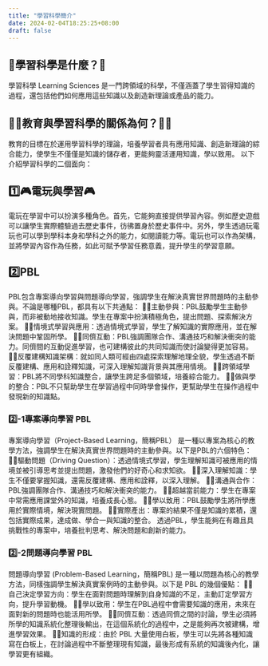 ```yaml
---
title: "學習科學簡介"
date: 2024-02-04T18:25:25+08:00
draft: false
---
```


## 🤔學習科學是什麼？🤔
學習科學 Learning Sciences 是一門跨領域的科學，不僅涵蓋了學生習得知識的過程，還包括他們如何應用這些知識以及創造新理論或產品的能力。
## 👨‍🏫教育與學習科學的關係為何？👩‍🏫
教育的目標在於運用學習科學的理論，培養學習者具有應用知識、創造新理論的綜合能力，使學生不僅僅是知識的儲存者，更能夠靈活運用知識，學以致用。
以下介紹學習科學的二個面向：
## 1️⃣🎮電玩與學習🎮
電玩在學習中可以扮演多種角色。首先，它能夠直接提供學習內容。例如歷史遊戲可以讓學生實際體驗過去歷史事件，彷彿置身於歷史事件中。另外，學生透過玩電玩也可以學到學科本身和學科之外的能力，如閱讀能力等。電玩也可以作為架構，並將學習內容作為任務，如此可賦予學習任務意義，提升學生的學習意願。
## 2️⃣PBL
PBL包含專案導向學習與問題導向學習，強調學生在解決真實世界問題時的主動參與。不論是哪種PBL，都具有以下共通點：
👨‍⚕️主動參與：PBL鼓勵學生主動參與，而非被動地接收知識。學生在專案中扮演積極角色，提出問題、探索解決方案。
👨‍⚕️情境式學習與應用：透過情境式學習，學生了解知識的實際應用，並在解決問題中鞏固所學。
👨‍⚕️同儕互動：PBL強調團隊合作、溝通技巧和解決衝突的能力。同儕間的互動促進學習，也可建構彼此的共同知識而使討論變得更加容易。
👨‍⚕️反覆建構知識架構：就如同人類可經由四處探索理解地理全貌，學生透過不斷反覆建構、應用和詮釋知識，可深入理解知識背景與其應用情境。
👨‍⚕️跨領域學習：PBL將不同學科知識整合，讓學生跨足多個領域，培養綜合能力。
👨‍⚕️做與學的整合：PBL不只幫助學生在學習過程中同時學會操作，更幫助學生在操作過程中發現新的知識點。
### 2️⃣-1專案導向學習 PBL
專案導向學習（Project-Based Learning，簡稱PBL） 是一種以專案為核心的教學方法，強調學生在解決真實世界問題時的主動參與。以下是PBL的六個特色：
👩‍⚕️驅動問題（Driving Question）：透過情境式學習，學生理解知識可被應用的情境並被引導思考並提出問題，激發他們的好奇心和求知欲。
👩‍⚕️深入理解知識：學生不僅要掌握知識，還需反覆建構、應用和詮釋，以深入理解。
👩‍⚕️溝通與合作：PBL強調團隊合作、溝通技巧和解決衝突的能力。
👩‍⚕️超越當前能力：學生在專案中常需應用課堂外的知識，培養成長心態。
👩‍⚕️學以致用：PBL鼓勵學生將所學應用於實際情境，解決現實問題。
👩‍⚕️實際產出：專案的結果不僅是知識的累積，還包括實際成果，達成做、學合一與知識的整合。
透過PBL，學生能夠在有趣且具挑戰性的專案中，培養批判思考、解決問題和創新的能力。
### 2️⃣-2問題導向學習 PBL
問題導向學習 (Problem-Based Learning，簡稱PBL) 是一種以問題為核心的教學方法，同樣強調學生解決真實案例時的主動參與。以下是 PBL 的幾個優點：
🧑‍⚕️自己決定學習方向：學生在面對問題時理解到自身知識的不足，主動訂定學習方向，提升學習動機。
🧑‍⚕️學以致用：學生在PBL過程中會需要知識的應用，未來在面對新的問題時也能活用所學。
🧑‍⚕️同儕互動：透過同儕之間的討論，學生必須將所學的知識系統化整理後輸出，在這個系統化的過程中，之是能夠再次被建構，增進學習效果。
🧑‍⚕️知識的形成：由於 PBL 大量使用白板，學生可以先將各種知識寫在白板上，在討論過程中不斷整理現有知識，最後形成有系統的知識後內化，讓學習更有組織。